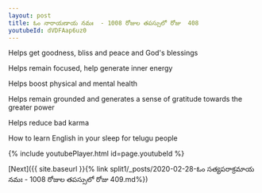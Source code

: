 ```yaml
---
layout: post
title: ఓం నారాయణాయ నమః  - 1008 రోజుల తపస్సులో రోజు  408
youtubeId: dVDFAap6uz0
---
```

 
 
Helps get goodness, bliss and peace and God's blessings
 
Helps remain focused, help generate inner energy 
 
Helps boost physical and mental health 
 
Helps remain grounded and generates a sense of gratitude towards the greater power 
 
Helps reduce bad karma
 
How to learn English in your sleep for telugu people
 
 
 
 


{% include youtubePlayer.html id=page.youtubeId %}
 
[Next]({{ site.baseurl }}{% link split1/_posts/2020-02-28-ఓం సత్యపరాక్రమాయ నమః  - 1008 రోజుల తపస్సులో రోజు  409.md%})
 

